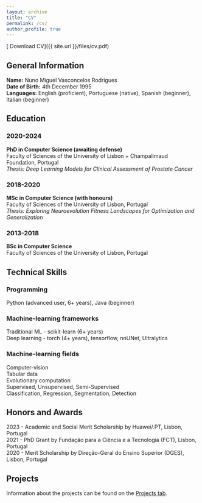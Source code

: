 ```yaml
---
layout: archive
title: "CV"
permalink: /cv/
author_profile: true
---
```


[<i class="fa fa-download"></i> Download CV]({{ site.url }}/files/cv.pdf)

## General Information


**Name:** Nuno Miguel Vasconcelos Rodrigues  
**Date of Birth:** 4th December 1995  
**Languages:** English (proficient), Portuguese (native), Spanish (beginner), Italian (beginner)  


## Education


### 2020-2024 
**PhD in Computer Science (awaiting defense)**  
Faculty of Sciences of the University of Lisbon + Champalimaud Foundation, Portugal  
*Thesis: Deep Learning Models for Clinical Assessment of Prostate Cancer*  

### 2018-2020 
**MSc in Computer Science (with honours)**  
Faculty of Sciences of the University of Lisbon, Portugal  
*Thesis: Exploring Neuroevolution Fitness Landscapes for Optimization and Generalization*  

### 2013-2018 
**BSc in Computer Science**  
Faculty of Sciences of the University of Lisbon, Portugal  


## Technical Skills

### Programming
Python (advanced user, 6+ years), Java (beginner)  
### Machine-learning frameworks
Traditional ML - scikit-learn (6+ years)  
Deep learning - torch (4+ years), tensorflow, nnUNet, Ultralytics  
### Machine-learning fields
Computer-vision  
Tabular data  
Evolutionary computation  
Supervised, Unsupervised, Semi-Supervised  
Classification, Regression, Segmentation, Detection  


## Honors and Awards

2023 - Academic and Social Merit Scholarship by Huawei/.PT, Lisbon, Portugal  
2021 - PhD Grant by Fundação para a Ciência e a Tecnologia (FCT), Lisbon, Portugal  
2020 - Merit Scholarship by Direção-Geral do Ensino Superior (DGES), Lisbon, Portugal  

## Projects

<div class="wordwrap">Information about the projects can be found on the <a href="{{ site.baseurl }}/projects/">Projects tab</a>.</div>
